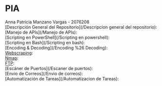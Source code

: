 # PIA
Anna Patricia Manzano Vargas - 2076208 <br/>
[Descripción General del Repositorio](/Descripcion general del repositorio):  <br/>
[Manejo de APIs](/Manejo de APIs):  <br/>
[Scripting en PowerShell](/Scripting en powershell):   <br/>
[Scripting en Bash](/Scripting en bash):  <br/>
[Encoding & Decoding](/Encoding %26 Decoding):  <br/>
[Webscraping](/Webscraping):  <br/>
[Nmap](/Nmap):  <br/>
[FTP](/FTP):  <br/>
[Escáner de Puertos](/Escaner de puertos):  <br/>
[Envio de Correos](/Envio de correos):  <br/>
[Automatización de Tareas](/Automatizacion de Tareas):  <br/>
